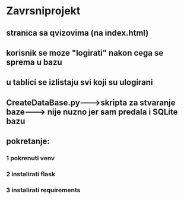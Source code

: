 # Zavrsniprojekt
## stranica sa qvizovima (na index.html)
## korisnik se moze "logirati" nakon cega se sprema u bazu
## u tablici se izlistaju svi koji su ulogirani
## CreateDataBase.py--->skripta za stvaranje baze---> nije nuzno jer sam predala i SQLite bazu 
## pokretanje:
### 1 pokrenuti venv
### 2 instalirati flask
### 3 instalirati requirements


